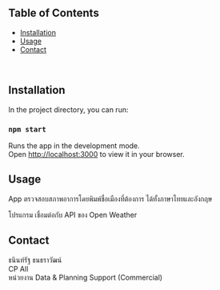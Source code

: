 ## Table of Contents
- [Installation](#installation)
- [Usage](#usage)
- [Contact](#contact)


   
## Installation
In the project directory, you can run:

### `npm start`

Runs the app in the development mode.\
Open [http://localhost:3000](http://localhost:3000) to view it in your browser.

## Usage

App ตรวจสอบสภาพอาการโดยพิมพ์ชื่อเมืองที่ต้องการ ได้ทั้งภาษาไทยและอังกฤษ

โปรแกรม เชื่อมต่อกับ API ของ Open Weather

## Contact
ธนินท์รัฐ ธนธราวัฒน์\
CP All\
หน่วยงาน Data & Planning Support (Commercial)